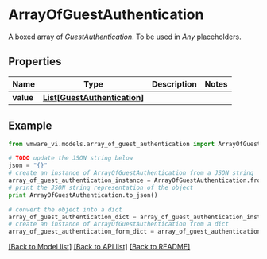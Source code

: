# ArrayOfGuestAuthentication

A boxed array of *GuestAuthentication*. To be used in *Any* placeholders. 

## Properties
Name | Type | Description | Notes
------------ | ------------- | ------------- | -------------
**value** | [**List[GuestAuthentication]**](GuestAuthentication.md) |  | 

## Example

```python
from vmware_vi.models.array_of_guest_authentication import ArrayOfGuestAuthentication

# TODO update the JSON string below
json = "{}"
# create an instance of ArrayOfGuestAuthentication from a JSON string
array_of_guest_authentication_instance = ArrayOfGuestAuthentication.from_json(json)
# print the JSON string representation of the object
print ArrayOfGuestAuthentication.to_json()

# convert the object into a dict
array_of_guest_authentication_dict = array_of_guest_authentication_instance.to_dict()
# create an instance of ArrayOfGuestAuthentication from a dict
array_of_guest_authentication_form_dict = array_of_guest_authentication.from_dict(array_of_guest_authentication_dict)
```
[[Back to Model list]](../README.md#documentation-for-models) [[Back to API list]](../README.md#documentation-for-api-endpoints) [[Back to README]](../README.md)


